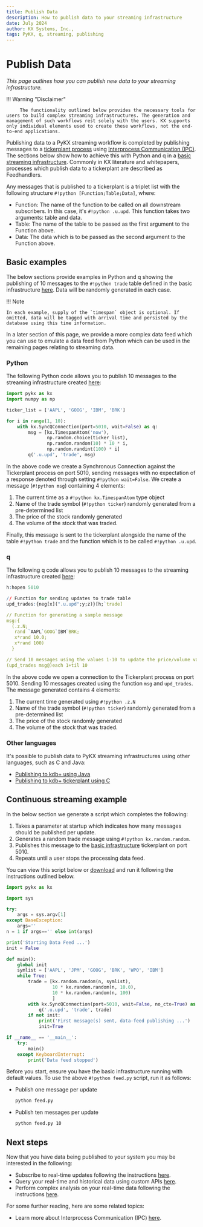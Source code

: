 ```yaml
---
title: Publish Data
description: How to publish data to your streaming infrastructure
date: July 2024
author: KX Systems, Inc.,
tags: PyKX, q, streaming, publishing
---
```


# Publish Data

_This page outlines how you can publish new data to your streaming infrastructure._

!!! Warning "Disclaimer"

         The functionality outlined below provides the necessary tools for users to build complex streaming infrastructures. The generation and management of such workflows rest solely with the users. KX supports only individual elements used to create these workflows, not the end-to-end applications.

Publishing data to a PyKX streaming workflow is completed by publishing messages to a [tickerplant process](basic.md#tickerplant) using [Interprocess Communication (IPC)](../ipc.md). The sections below show how to achieve this with Python and q in a [basic streaming infrastructure](basic.md). Commonly in KX literature and whitepapers, processes which publish data to a tickerplant are described as Feedhandlers.

Any messages that is published to a tickerplant is a triplet list with the following structure `#!python [Function;Table;Data]`, where:

- Function: The name of the function to be called on all downstream subscribers. In this case, it's `#!python .u.upd`. This function takes two arguments: table and data.
- Table: The name of the table to be passed as the first argument to the Function above.
- Data: The data which is to be passed as the second argument to the Function above.

## Basic examples

The below sections provide examples in Python and q showing the publishing of 10 messages to the `#!python trade` table defined in the basic infrastructure [here](basic.md#get-started). Data will be randomly generated in each case.

!!! Note

	In each example, supply of the `timespan` object is optional. If omitted, data will be tagged with arrival time and persisted by the database using this time information.

In a later section of this page, we provide a more complex data feed which you can use to emulate a data feed from Python which can be used in the remaining pages relating to streaming data.

### Python

The following Python code allows you to publish 10 messages to the streaming infrastructure created [here](basic.md):

```python
import pykx as kx
import numpy as np

ticker_list = ['AAPL', 'GOOG', 'IBM', 'BRK']

for i in range(1, 10):
    with kx.SyncQConnection(port=5010, wait=False) as q:
        msg = [kx.TimespanAtom('now'),
               np.random.choice(ticker_list),
               np.random.random(10) * 10 * i,
               np.random.randint(100) * i]
        q('.u.upd', 'trade', msg)
```

In the above code we create a Synchronous Connection against the Tickerplant process on port 5010, sending messages with no expectation of a response denoted through setting `#!python wait=False`. We create a message (`#!python msg`) containing 4 elements:

1. The current time as a `#!python kx.TimespanAtom` type object 
1. Name of the trade symbol (`#!python ticker`) randomly generated from a pre-determined list
1. The price of the stock randomly generated
1. The volume of the stock that was traded.

Finally, this message is sent to the tickerplant alongside the name of the table `#!python trade` and the function which is to be called `#!python .u.upd`.

### q

The following q code allows you to publish 10 messages to the streaming infrastructure created [here](basic.md):

```q
h:hopen 5010

// Function for sending updates to trade table
upd_trades:{neg[x](".u.upd";y;z)}[h;`trade]

// Function for generating a sample message
msg:{
  (.z.N;
   rand `AAPL`GOOG`IBM`BRK;
   x*rand 10.0;
   x*rand 100)
  }

// Send 10 messages using the values 1-10 to update the price/volume values
(upd_trades msg@)each 1+til 10
```

In the above code we open a connection to the Tickerplant process on port 5010. Sending 10 messages created using the function `msg` and `upd_trades`. The message generated contains 4 elements:

1. The current time generated using `#!python .z.N`
1. Name of the trade symbol (`#!python ticker`) randomly generated from a pre-determined list
1. The price of the stock randomly generated
1. The volume of the stock that was traded.

### Other languages

It's possible to publish data to PyKX streaming infrastructures using other languages, such as C and Java:

- [Publishing to kdb+ using Java](https://www.timestored.com/kdb-guides/kdb-java-api#feedhandling)
- [Publishing to kdb+ tickerplant using C](https://code.kx.com/q/wp/capi/#publishing-to-a-kdb-tickerplant)

## Continuous streaming example

In the below section we generate a script which completes the following:

1. Takes a parameter at startup which indicates how many messages should be published per update.
1. Generates a random trade message using `#!python kx.random.random`.
1. Publishes this message to the [basic infrastructure](basic.md) tickerplant on port 5010.
1. Repeats until a user stops the processing data feed.

You can view this script below or [download](scripts/feed.py) and run it following the instructions outlined below.

```python
import pykx as kx

import sys

try:
    args = sys.argv[1]
except BaseException:
    args=''
n = 1 if args=='' else int(args)

print('Starting Data Feed ...')
init = False

def main():
    global init
    symlist = ['AAPL', 'JPM', 'GOOG', 'BRK', 'WPO', 'IBM']
    while True:
        trade = [kx.random.random(n, symlist),
                 10 * kx.random.random(n, 10.0),
                 10 * kx.random.random(n, 100)
                 ]
        with kx.SyncQConnection(port=5010, wait=False, no_ctx=True) as q:
            q('.u.upd', 'trade', trade)
        if not init:
            print('First message(s) sent, data-feed publishing ...')
            init=True

if __name__ == '__main__':
    try:
        main()
    except KeyboardInterrupt:
        print('Data feed stopped')
```

Before you start, ensure you have the basic infrastructure running with default values. To use the above `#!python feed.py` script, run it as follows:

- Publish one message per update

	```bash
	python feed.py
	```

- Publish ten messages per update

	```bash
	python feed.py 10
	```

## Next steps

Now that you have data being published to your system you may be interested in the following:

- Subscribe to real-time updates following the instructions [here](subscribe.md).
- Query your real-time and historical data using custom APIs [here](custom_apis.md).
- Perform complex analysis on your real-time data following the instructions [here](rta.md).

For some further reading, here are some related topics:

- Learn more about Interprocess Communication (IPC) [here](../ipc.md).
